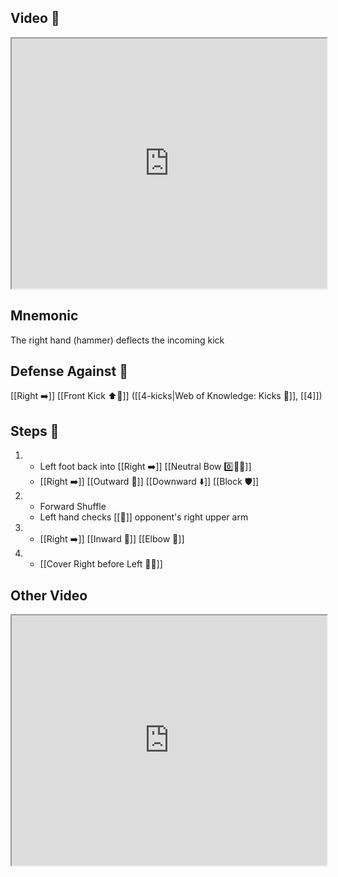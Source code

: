 ## Video 🎥

<iframe src="https://www.youtube.com/embed/jqyzeSnC9fw" width="100%" height="400"></iframe>

## Mnemonic

The right hand (hammer) deflects the incoming kick

## Defense Against 🤺

[[Right ➡️]] [[Front Kick ⬆️🦵]] ([[4-kicks|Web of Knowledge: Kicks 🦶]], [[4]])

## Steps 👣

1.  - Left foot back into [[Right ➡️]] [[Neutral Bow 0️⃣🧍‍♂️]] 
    - [[Right ➡️]] [[Outward 🔼]] [[Downward ⬇️]] [[Block 🛡️]]
2.  - Forward Shuffle
    - Left hand checks [[🎯]] opponent's right upper arm
3.  - [[Right ➡️]] [[Inward 🔽]] [[Elbow 💪]]
4.  - [[Cover Right before Left 🦶🔄]]

## Other Video

<iframe src="https://www.youtube.com/embed/IXZ6kr4VHQw?start=159&end=176" width="100%" height="400"></iframe>
